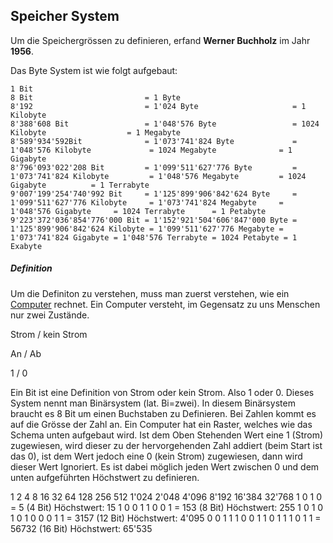 ## Speicher System
Um die Speichergrössen zu definieren, erfand **Werner Buchholz**  im Jahr **1956**. 

 
Das Byte System ist wie folgt aufgebaut:





    1 Bit
    8 Bit                         = 1 Byte
    8'192                         = 1'024 Byte                     = 1 Kilobyte 
    8'388'608 Bit                 = 1'048'576 Byte                 = 1024 Kilobyte                  = 1 Megabyte
    8'589'934'592Bit              = 1'073'741'824 Byte             = 1'048'576 Kilobyte             = 1024 Megabyte              = 1 Gigabyte
    8'796'093'022'208 Bit         = 1'099'511'627'776 Byte         = 1'073'741'824 Kilobyte         = 1'048'576 Megabyte         = 1024 Gigabyte          = 1 Terrabyte
    9'007'199'254'740'992 Bit     = 1'125'899'906'842'624 Byte     = 1'099'511'627'776 Kilobyte     = 1'073'741'824 Megabyte     = 1'048'576 Gigabyte     = 1024 Terrabyte      = 1 Petabyte
    9'223'372'036'854'776'000 Bit = 1'152'921'504'606'847'000 Byte = 1'125'899'906'842'624 Kilobyte = 1'099'511'627'776 Megabyte = 1'073'741'824 Gigabyte = 1'048'576 Terrabyte = 1024 Petabyte = 1 Exabyte  



##### Definition
Um die Definiton zu verstehen, muss man zuerst verstehen, wie ein [Computer](/de/wiki/computer) rechnet. Ein Computer versteht, im Gegensatz zu uns Menschen nur zwei Zustände.


Strom   /   kein Strom


An      /   Ab


1       /   0


Ein Bit ist eine Definition von Strom oder kein Strom. Also 1 oder 0. Dieses System nennt man Binärsystem (lat. Bi=zwei). In diesem Binärsystem braucht es 8 Bit um einen Buchstaben zu Definieren.
Bei  Zahlen kommt es auf die Grösse der Zahl an.
Ein Computer hat ein Raster, welches wie das Schema unten aufgebaut wird. Ist dem Oben Stehenden Wert eine 1 (Strom) zugewiesen, wird dieser zu der hervorgehenden Zahl addiert (beim Start ist das 0), ist dem Wert jedoch eine 0 (kein Strom) zugewiesen, dann wird dieser Wert Ignoriert. Es ist dabei möglich jeden Wert zwischen 0 und dem unten aufgeführten Höchstwert zu definieren. 

  1  2  4  8  16  32  64  128 256  512  1'024  2'048  4'096  8'192  16'384  32'768
  1  0  1  0                                                                        = 5     (4 Bit) Höchstwert: 15
  1  0  0  1  1   0   0   1                                                         = 153   (8 Bit) Höchstwert: 255
  1  0  1  0  1   0   1   0   0     0     1     1                                   = 3157  (12 Bit) Höchstwert: 4'095
  0  0  1  1  1   0   0   1   1     0     1     1       1      0      1        1    = 56732 (16 Bit) Höchstwert: 65'535
